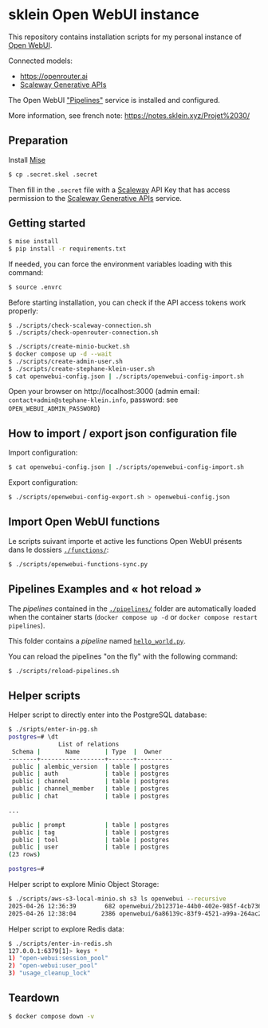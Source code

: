 # sklein Open WebUI instance

This repository contains installation scripts for my personal instance of [Open WebUI](https://github.com/open-webui/open-webui).

Connected models:

- https://openrouter.ai
- [Scaleway Generative APIs](https://www.scaleway.com/fr/generative-apis/)

The Open WebUI ["Pipelines"](https://github.com/open-webui/pipelines) service is installed and configured.

More information, see french note: https://notes.sklein.xyz/Projet%2030/

## Preparation

Install [Mise](https://mise.jdx.dev/)

```sh
$ cp .secret.skel .secret
```

Then fill in the `.secret` file with a [Scaleway](https://scaleway.com) API Key that has access permission to the [Scaleway Generative APIs](https://www.scaleway.com/fr/generative-apis/) service.


## Getting started

```sh
$ mise install
$ pip install -r requirements.txt
```

If needed, you can force the environment variables loading with this command:

```sh
$ source .envrc
```

Before starting installation, you can check if the API access tokens work properly:

```
$ ./scripts/check-scaleway-connection.sh
$ ./scripts/check-openrouter-connection.sh
```

```sh
$ ./scripts/create-minio-bucket.sh
$ docker compose up -d --wait
$ ./scripts/create-admin-user.sh
$ ./scripts/create-stephane-klein-user.sh
$ cat openwebui-config.json | ./scripts/openwebui-config-import.sh
```

Open your browser on http://localhost:3000 (admin email: `contact+admin@stephane-klein.info`, password: see `OPEN_WEBUI_ADMIN_PASSWORD`)

## How to import / export json configuration file

Import configuration:

```sh
$ cat openwebui-config.json | ./scripts/openwebui-config-import.sh
```

Export configuration:

```sh
$ ./scripts/openwebui-config-export.sh > openwebui-config.json
```

## Import Open WebUI functions

Le scripts suivant importe et active les functions Open WebUI présents dans le dossiers [`./functions/`](functions/):

```sh
$ ./scripts/openwebui-functions-sync.py
```

## Pipelines Examples and « hot reload »

The *pipelines* contained in the [`./pipelines/`](./pipelines/) folder are automatically loaded when the container starts (`docker compose up -d` or `docker compose restart pipelines`).

This folder contains a *pipeline* named [`hello_world.py`](./pipelines/hello_world.py).

You can reload the pipelines "on the fly" with the following command:

```sh
$ ./scripts/reload-pipelines.sh
```

## Helper scripts

Helper script to directly enter into the PostgreSQL database:

```sh
$ ./sripts/enter-in-pg.sh
postgres=# \dt
              List of relations
 Schema |       Name       | Type  |  Owner
--------+------------------+-------+----------
 public | alembic_version  | table | postgres
 public | auth             | table | postgres
 public | channel          | table | postgres
 public | channel_member   | table | postgres
 public | chat             | table | postgres

...

 public | prompt           | table | postgres
 public | tag              | table | postgres
 public | tool             | table | postgres
 public | user             | table | postgres
(23 rows)

postgres=#
```

Helper script to explore Minio Object Storage:

```sh
$ ./scripts/aws-s3-local-minio.sh s3 ls openwebui --recursive
2025-04-26 12:36:39        682 openwebui/2b12371e-44b0-402e-985f-4cb736c12396_README.md
2025-04-26 12:38:04       2386 openwebui/6a86139c-83f9-4521-a99a-264ac260e11f_README.md
```

Helper script to explore Redis data:

```sh
$ ./scripts/enter-in-redis.sh
127.0.0.1:6379[1]> keys *
1) "open-webui:session_pool"
2) "open-webui:user_pool"
3) "usage_cleanup_lock"
```

## Teardown

```sh
$ docker compose down -v
```
